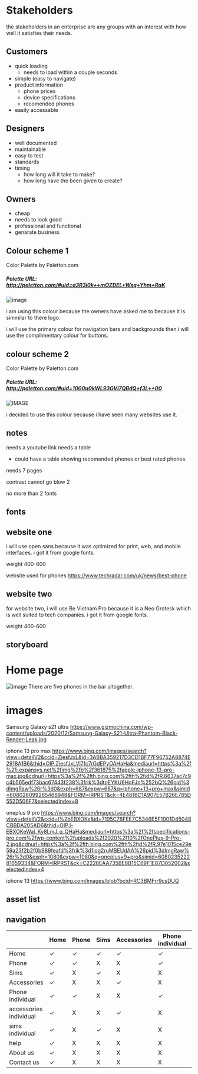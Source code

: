 # Stakeholders

the stakeholders in an enterprise are any groups with an interest with how well it
satisfies their needs.

## Customers
+ quick loading
  + needs to load within a couple seconds
+ simple (easy to navigate)
+ product information
  + phone prices
  + device specifications
  + recomended phones
+ easily accessable


## Designers
+ well documented
+ maintainable
+ easy to test 
+ standards
+ timing
  + how long will it take to make?
  + how long have the been given to create?

## Owners 
+ cheap 
+ needs to look good 
+ professional and functional
+ genarate business

## Colour scheme 1
Color Palette by Paletton.com
#####  Palette URL: http://paletton.com/#uid=a3R3i0k++mOZDEL+Wsq+Yhm+RaK

![image](Colourscheme.JPG) 

   i am using this colour because the owners have asked me to because it is simmilar to there logo.

   i will use the primary colour for navigation bars and backgrounds then i will use the complimentary colour for buttons.

   ## colour scheme 2
Color Palette by Paletton.com
#####  Palette URL: http://paletton.com/#uid=1000u0kWL93GVi7QBdQ+f3L++00
![IMAGE](capture.JPG)

i decided to use this colour because i have seen many websites use it.


## notes
needs a youtube link
needs a table
  + could have a table showing recomended phones or best rated phones.

needs 7 pages

contrast cannot go blow 2

no more than 2 fonts

## fonts
## website one

i will use open sans because it was optimized for print, web, and mobile interfaces.
i got it from google fonts.

weight 400-600

<link rel="preconnect" href="https://fonts.googleapis.com">
<link rel="preconnect" href="https://fonts.gstatic.com" crossorigin>
<link href="https://fonts.googleapis.com/css2?family=Corinthia&display=swap" rel="stylesheet">

website used for phones https://www.techradar.com/uk/news/best-phone

## website two
for website two, i will use Be Vietnam Pro because it is a Neo Grotesk which is well suited to tech companies. i got it from google fonts.

weight 400-600
<link rel="preconnect" href="https://fonts.googleapis.com">
<link rel="preconnect" href="https://fonts.gstatic.com" crossorigin>
<link href="https://fonts.googleapis.com/css2?family=Corinthia&display=swap" rel="stylesheet">


## storyboard
# Home page 
![image](storyboard..JPG)
There are five phones in the bar altogether.










# images
Samsung Galaxy s21 ultra https://www.gizmochina.com/wp-content/uploads/2020/12/Samsung-Galaxy-S21-Ultra-Phantom-Black-Render-Leak.jpg

iphone 13 pro max https://www.bing.com/images/search?view=detailV2&ccid=ZjesfJxL&id=3ABBA359217D3CD1BF77F96752A8874E2918A1B6&thid=OIP.ZjesfJxLVl7fc7rGdEPyOAHaHa&mediaurl=https%3a%2f%2fi.expansys.net%2fimg%2fb%2f361875%2fapple-iphone-13-pro-max.jpg&cdnurl=https%3a%2f%2fth.bing.com%2fth%2fid%2fR.6637ac7c9c4b565edf73bac67443f238%3frik%3dtqEYKU6HqFJn%252bQ%26pid%3dImgRaw%26r%3d0&exph=687&expw=687&q=iphone+13+pro+max&simid=608026099265468948&FORM=IRPRST&ck=4E4816C1A907E57B26E785D552D506F7&selectedIndex=8

oneplus 9 pro https://www.bing.com/images/search?view=detailV2&ccid=l%2bEBXOKe&id=7195C78FEE7C5346E5F1001D45048CBBDA205AD6&thid=OIP.l-EBXOKeWaI_Ky8LmJ_q_QHaHa&mediaurl=https%3a%2f%2fspecifications-pro.com%2fwp-content%2fuploads%2f2020%2f10%2fOnePlus-9-Pro-2.jpg&cdnurl=https%3a%2f%2fth.bing.com%2fth%2fid%2fR.97e1015ce29e59a23f2b2f0b989feafd%3frik%3d1log2ruMBEUdAA%26pid%3dImgRaw%26r%3d0&exph=1080&expw=1080&q=oneplus+9+pro&simid=608023522281659334&FORM=IRPRST&ck=C2228EAA735BE8B15C69F1E87D052002&selectedIndex=4

iphone 13 https://www.bing.com/images/blob?bcid=RC3BMFrr9csDUQ




## asset list

## navigation
|   |  Home|   Phone|   Sims|  Accessories | Phone individual  | accessories individual  | sims individual  | help   | About us  | Contact us  |   |   |
|---|---|---|---|---|---|---|---|---|---|---|---|---|
| Home |  &check; | &check;  | &check;  | &check;  |  &check; | &check;  | &check;  | &check;  |   &check;| &check;  |   |   |
|  Phone | &check;  | &check;   | X  | X  | &check;  |  X | X  | X  | X  | X  |   |   |
|  Sims | &check;  | X  |  &check; | X | X  |  X | &check;  | X  | X  | X  |   |   |
| Accessories  | &check;  | X  | X  | &check;  |  X |  &check; |  X | X  | X  | X  |   |   |
|  Phone individual | &check;  |  &check; | X  | X  | &check;  | X  | X  | X  | X  |  X |  |   |
|accessories individual  | &check;  |  X |  X|  &check; |  X|&check; |  X |  X |  X | X  |   |   |
| sims individual  | &check;  |  X |  &check; |  X | X  | X  |  &check; |  X |  X|  X|   |   |
|  help | &check;  |  X |  X |  X |  X |  X |  X |  X | X  |  X |   |   |
|  About us |  &check; |   X|  X | X  | X  | X  |   | X  |   X|  X |   |   |
| Contact us  | &check;  |   X| X  | X  | X  |X   | X  | X  |  X |  X |   |   |

